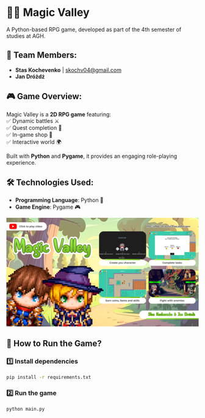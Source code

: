# 🧙‍♂️ Magic Valley

A Python-based RPG game, developed as part of the 4th semester of studies at AGH.

## 👥 Team Members:
- **Stas Kochevenko** | skochv04@gmail.com  
- **Jan Dróżdż**

## 🎮 Game Overview:
Magic Valley is a **2D RPG game** featuring:  
✅ Dynamic battles ⚔️  
✅ Quest completion 📜  
✅ In-game shop 🛒  
✅ Interactive world 🌍  

Built with **Python** and **Pygame**, it provides an engaging role-playing experience.

## 🛠️ Technologies Used:
- **Programming Language**: Python 🐍  
- **Game Engine**: Pygame 🎮  
   
[![game_banner](baner.png)](https://www.youtube.com/watch?v=M2kYhqqz4nw)

## 🚀 How to Run the Game?

### 1️⃣ Install dependencies
```bash
pip install -r requirements.txt
```

### 2️⃣ Run the game
```bash
python main.py
```
